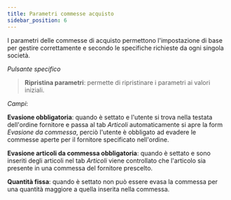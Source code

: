 ```yaml
---
title: Parametri commesse acquisto
sidebar_position: 6
---
```


I parametri delle commesse di acquisto permettono l'impostazione di base per gestire correttamente e secondo le specifiche richieste da ogni singola società.

*Pulsante specifico*
> **Ripristina parametri**: permette di ripristinare i parametri ai valori iniziali.

*Campi*:

**Evasione obbligatoria**: quando è settato e l'utente si trova nella testata dell'ordine fornitore e passa al tab *Articoli* automaticamente si apre la form *Evasione da commessa*, perciò l'utente è obbligato ad evadere le commesse aperte per il fornitore specificato nell'ordine.

**Evasione articoli da commessa obbligatoria**: quando è settato e sono inseriti degli articoli nel tab *Articoli* viene controllato che l'articolo sia presente in una commessa del fornitore prescelto.

**Quantità fissa**: quando è settato non può essere evasa la commessa per una quantità maggiore a quella inserita nella commessa.